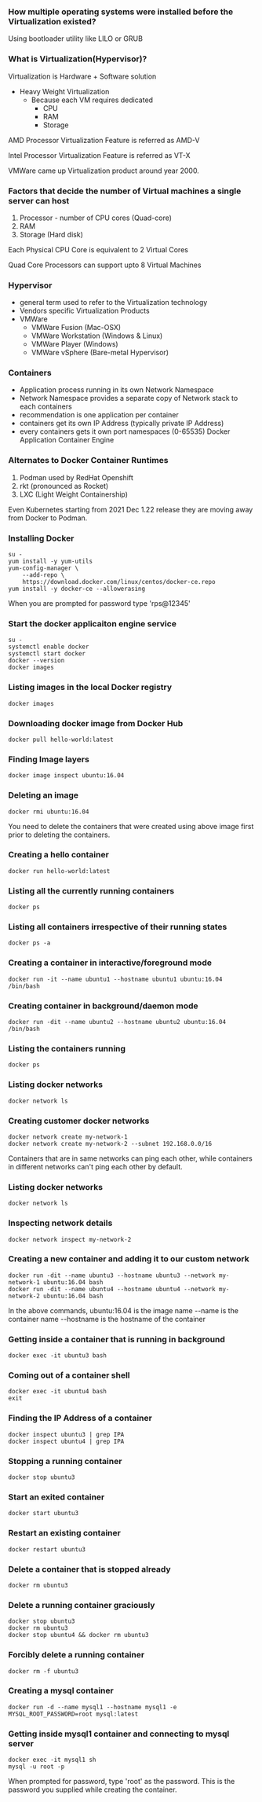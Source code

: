 ### How multiple operating systems were installed before the Virtualization existed?
Using bootloader utility like LILO or GRUB

### What is Virtualization(Hypervisor)?
Virtualization is Hardware + Software solution
- Heavy Weight Virtualization
    - Because each VM requires dedicated
        - CPU
        - RAM
        - Storage
        
AMD Processor
    Virtualization Feature is referred as AMD-V

Intel Processor
    Virtualization Feature is referred as VT-X

VMWare came up Virtualization product around year 2000.

### Factors that decide the number of Virtual machines a single server can host
1. Processor - number of CPU cores (Quad-core)
2. RAM
3. Storage (Hard disk)

Each Physical CPU Core is equivalent to 2 Virtual Cores

Quad Core Processors can support upto 8 Virtual Machines

### Hypervisor
- general term used to refer to the Virtualization technology
- Vendors specific Virtualization Products
- VMWare
    - VMWare Fusion (Mac-OSX)
    - VMWare Workstation (Windows & Linux)
    - VMWare Player (Windows)
    - VMWare vSphere (Bare-metal Hypervisor)


### Containers
- Application process running in its own Network Namespace
- Network Namespace provides a separate copy of Network stack to each containers
- recommendation is one application per container
- containers get its own IP Address (typically private IP Address)
- every containers gets it own port namespaces (0-65535)
Docker Application Container Engine
### Alternates to Docker Container Runtimes
1. Podman used by RedHat Openshift
2. rkt (pronounced as Rocket)
3. LXC (Light Weight Containership)

Even Kubernetes starting from 2021 Dec 1.22 release they are moving away from Docker to Podman.

### Installing Docker
```
su -
yum install -y yum-utils
yum-config-manager \
    --add-repo \
    https://download.docker.com/linux/centos/docker-ce.repo
yum install -y docker-ce --allowerasing
```
When you are prompted for password type 'rps@12345'

### Start the docker applicaiton engine service
```
su -
systemctl enable docker
systemctl start docker
docker --version
docker images
```

### Listing images in the local Docker registry
```
docker images
```

### Downloading docker image from Docker Hub
```
docker pull hello-world:latest
```

### Finding Image layers
```
docker image inspect ubuntu:16.04
```

### Deleting an image
```
docker rmi ubuntu:16.04
```
You need to delete the containers that were created using above image first prior to deleting the containers.

### Creating a hello container 
```
docker run hello-world:latest
```

### Listing all the currently running containers
```
docker ps
```

### Listing all containers irrespective of their running states
```
docker ps -a
```
### Creating a container in interactive/foreground mode
```
docker run -it --name ubuntu1 --hostname ubuntu1 ubuntu:16.04 /bin/bash
```

### Creating container in background/daemon mode
```
docker run -dit --name ubuntu2 --hostname ubuntu2 ubuntu:16.04 /bin/bash
```


### Listing the containers running
```
docker ps
```

### Listing docker networks
```
docker network ls
```

### Creating customer docker networks
```
docker network create my-network-1
docker network create my-network-2 --subnet 192.168.0.0/16
```
Containers that are in same networks can ping each other, while containers in different networks can't ping each other by default.

### Listing docker networks
```
docker network ls
```

### Inspecting network details
```
docker network inspect my-network-2
```

### Creating a new container and adding it to our custom network
```
docker run -dit --name ubuntu3 --hostname ubuntu3 --network my-network-1 ubuntu:16.04 bash 
docker run -dit --name ubuntu4 --hostname ubuntu4 --network my-network-2 ubuntu:16.04 bash 
```
In the above commands, ubuntu:16.04 is the image name
--name is the container name
--hostname is the hostname of the container

### Getting inside a container that is running in background
```
docker exec -it ubuntu3 bash
```

### Coming out of a container shell 
```
docker exec -it ubuntu4 bash
exit
```

### Finding the IP Address of a container
```
docker inspect ubuntu3 | grep IPA
docker inspect ubuntu4 | grep IPA
```

### Stopping a running container
```
docker stop ubuntu3
```

### Start an exited container
```
docker start ubuntu3
```

### Restart an existing container
```
docker restart ubuntu3
```

### Delete a container that is stopped already
```
docker rm ubuntu3
```

### Delete a running container graciously
```
docker stop ubuntu3
docker rm ubuntu3
docker stop ubuntu4 && docker rm ubuntu3
```

### Forcibly delete a running container
```
docker rm -f ubuntu3
```

### Creating a mysql container
```
docker run -d --name mysql1 --hostname mysql1 -e MYSQL_ROOT_PASSWORD=root mysql:latest
```

### Getting inside mysql1 container and connecting to mysql server
```
docker exec -it mysql1 sh
mysql -u root -p
```
When prompted for password, type 'root' as the password.  This is the password you supplied while creating the container.
